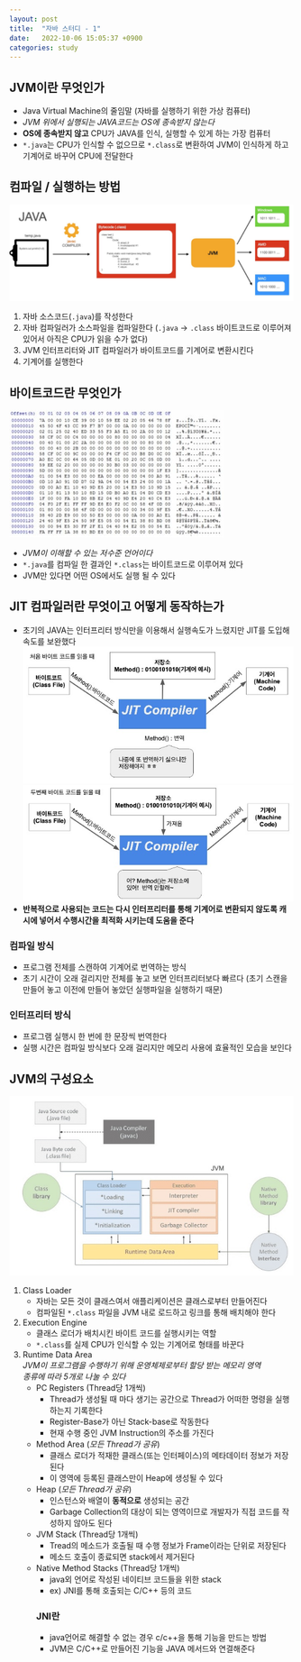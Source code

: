 ```yaml
---
layout: post
title:  "자바 스터디 - 1"
date:   2022-10-06 15:05:37 +0900
categories: study
---
```


## JVM이란 무엇인가
- Java Virtual Machine의 줄임말 (자바를 실행하기 위한 가상 컴퓨터)
- *JVM 위에서 실행되는 JAVA코드는 OS에 종속받지 않는다*
- **OS에 종속받지 않고** CPU가 JAVA를 인식, 실행할 수 있게 하는 가장 컴퓨터
- ```*.java```는 CPU가 인식할 수 없으므로 ```*.class```로 변환하여 JVM이 인식하게 하고 기계어로 바꾸어 CPU에 전달한다 

## 컴파일 / 실행하는 방법
![](../../assets/img/study/JVM_compile.jpg)
1. 자바 소스코드(```.java```)를 작성한다
2. 자바 컴파일러가 소스파일을 컴파일한다 (```.java``` -> ```.class``` 바이트코드로 이루어져 있어서 아직은 CPU가 읽을 수가 없다)
3. JVM 인터프리터와 JIT 컴파일러가 바이트코드를 기계어로 변환시킨다
4. 기계어를 실행한다
## 바이트코드란 무엇인가
![](../../assets/img/study/JVM_bitcode.jpg)
- *JVM이 이해할 수 있는 저수준 언어이다*
- ```*.java```를 컴파일 한 결과인 ```*.class```는 바이트코드로 이루어져 있다
- JVM만 있다면 어떤 OS에서도 실행 될 수 있다
## JIT 컴파일러란 무엇이고 어떻게 동작하는가
- 초기의 JAVA는 인터프리터 방식만을 이용해서 실행속도가 느렸지만 JIT를 도입해 속도를 보완했다
![](../../assets/img/study/JIT_1.jpg)
![](../../assets/img/study/JIT_2.jpg)
- **반복적으로 사용되는 코드는 다시 인터프리터를 통해 기계어로 변환되지 않도록 캐시에 넣어서 수행시간을 최적화 시키는데 도움을 준다**

### 컴파일 방식
- 프로그램 전체를 스캔하여 기계어로 번역하는 방식
- 초기 시간이 오래 걸리지만 전체를 놓고 보면 인터프리터보다 빠르다 (초기 스캔을 만들어 놓고 이전에 만들어 놓았던 실행파일을 실행하기 때문)
### 인터프리터 방식
- 프로그램 실행시 한 번에 한 문장씩 번역한다
- 실행 시간은 컴파일 방식보다 오래 걸리지만 메모리 사용에 효율적인 모습을 보인다

## JVM의 구성요소
![](../../assets/img/study/JVM_consist.jpg)
1. Class Loader
   - 자바는 모든 것이 클래스여서 애플리케이션은 클래스로부터 만들어진다
   - 컴파일된 ```*.class``` 파일을 JVM 내로 로드하고 링크를 통해 배치해야 한다
2. Execution Engine
   - 클래스 로더가 배치시킨 바이트 코드를 실행시키는 역할
   - ```*.class```를 실제 CPU가 인식할 수 있는 기계어로 형태를 바꾼다
3. Runtime Data Area    
*JVM이 프로그램을 수행하기 위해 운영체제로부터 할당 받는 메모리 영역   
종류에 따라 5개로 나눌 수 있다*
    - PC Registers (Thread당 1개씩)
       - Thread가 생성될 때 마다 생기는 공간으로 Thread가 어떠한 명령을 실행하는지 기록한다
       - Register-Base가 아닌 Stack-base로 작동한다
       - 현재 수행 중인 JVM Instruction의 주소를 가진다
    - Method Area (*모든 Thread가 공유*)
       - 클래스 로더가 적재한 클래스(또는 인터페이스)의 메타데이터 정보가 저장된다
       - 이 영역에 등록된 클래스만이 Heap에 생성될 수 있다
    - Heap (*모든 Thread가 공유*)
       - 인스턴스와 배열이 **동적으로** 생성되는 공간
       - Garbage Collection의 대상이 되는 영역이므로 개발자가 직접 코드를 작성하지 않아도 된다
    - JVM Stack (Thread당 1개씩)
       - Tread의 메소드가 호출될 때 수행 정보가 Frame이라는 단위로 저장된다
       - 메소드 호출이 종료되면 stack에서 제거된다 
    - Native Method Stacks (Thread당 1개씩)
        - java외 언어로 작성된 네이티브 코드들을 위한 stack
        - ex) JNI를 통해 호출되는 C/C++ 등의 코드
        ### JNI란
        - java언어로 해결할 수 없는 경우 c/c++을 통해 기능을 만드는 방법
        - JVM은 C/C++로 만들어진 기능을 JAVA 메서드와 연결해준다